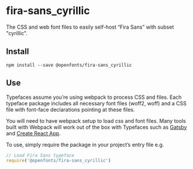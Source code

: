 
# fira-sans_cyrillic

The CSS and web font files to easily self-host “Fira Sans” with subset "cyrillic".

## Install

`npm install --save @openfonts/fira-sans_cyrillic`

## Use

Typefaces assume you’re using webpack to process CSS and files. Each typeface
package includes all necessary font files (woff2, woff) and a CSS file with
font-face declarations pointing at these files.

You will need to have webpack setup to load css and font files. Many tools built
with Webpack will work out of the box with Typefaces such as [Gatsby](https://github.com/gatsbyjs/gatsby)
and [Create React App](https://github.com/facebookincubator/create-react-app).

To use, simply require the package in your project’s entry file e.g.

```javascript
// Load Fira Sans typeface
require('@openfonts/fira-sans_cyrillic')
```
